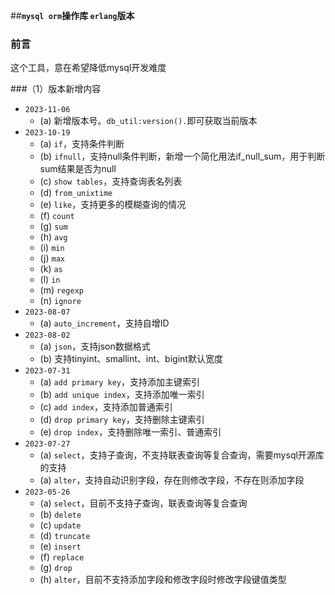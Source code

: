 ##**`mysql orm`操作库 `erlang`版本**
### 前言
这个工具，意在希望降低mysql开发难度

###（1）版本新增内容
+ `2023-11-06`
    - (a) 新增版本号。`db_util:version().`即可获取当前版本
+ `2023-10-19`
    - (a) `if`，支持条件判断
    - (b) `ifnull`，支持null条件判断，新增一个简化用法if_null_sum，用于判断sum结果是否为null
    - (c) `show tables`，支持查询表名列表
    - (d) `from_unixtime`
    - (e) `like`，支持更多的模糊查询的情况
    - (f) `count`
    - (g) `sum`
    - (h) `avg`
    - (i) `min`
    - (j) `max`
    - (k) `as`
    - (l) `in`
    - (m) `regexp`
    - (n) `ignore`
+ `2023-08-07`
    - (a) `auto_increment`，支持自增ID
+ `2023-08-02`
    - (a) `json`，支持json数据格式
    - (b) 支持tinyint、smallint、int、bigint默认宽度
+ `2023-07-31`
    - (a) `add primary key`，支持添加主键索引
    - (b) `add unique index`，支持添加唯一索引
    - (c) `add index`，支持添加普通索引
    - (d) `drop primary key`，支持删除主键索引
    - (e) `drop index`，支持删除唯一索引、普通索引
+ `2023-07-27`
    - (a) `select`，支持子查询，不支持联表查询等复合查询，需要mysql开源库的支持
    - (a) `alter`，支持自动识别字段，存在则修改字段，不存在则添加字段
+ `2023-05-26`
    - (a) `select`，目前不支持子查询，联表查询等复合查询
    - (b) `delete`
    - (c) `update`
    - (d) `truncate`
    - (e) `insert`
    - (f) `replace`
    - (g) `drop`
    - (h) `alter`，目前不支持添加字段和修改字段时修改字段键值类型
